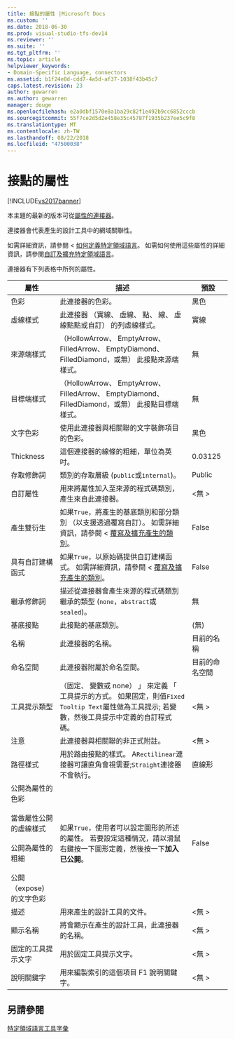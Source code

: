 ```yaml
---
title: 接點的屬性 |Microsoft Docs
ms.custom: ''
ms.date: 2018-06-30
ms.prod: visual-studio-tfs-dev14
ms.reviewer: ''
ms.suite: ''
ms.tgt_pltfrm: ''
ms.topic: article
helpviewer_keywords:
- Domain-Specific Language, connectors
ms.assetid: b1f24e8d-cdd7-4a5d-af37-1038f43b45c7
caps.latest.revision: 23
author: gewarren
ms.author: gewarren
manager: douge
ms.openlocfilehash: e2a0dbf1570e8a1ba29c82f1e492b9cc6852cccb
ms.sourcegitcommit: 55f7ce2d5d2e458e35c45787f1935b237ee5c9f8
ms.translationtype: MT
ms.contentlocale: zh-TW
ms.lasthandoff: 08/22/2018
ms.locfileid: "47500038"
---
```

# <a name="properties-of-connectors"></a>接點的屬性
[!INCLUDE[vs2017banner](../includes/vs2017banner.md)]

本主題的最新的版本可從[屬性的連接器](https://docs.microsoft.com/visualstudio/modeling/properties-of-connectors)。  
  
連接器會代表產生的設計工具中的網域關聯性。  
  
 如需詳細資訊，請參閱 <<c0> [ 如何定義特定領域語言](../modeling/how-to-define-a-domain-specific-language.md)。 如需如何使用這些屬性的詳細資訊，請參閱[自訂及擴充特定領域語言](../modeling/customizing-and-extending-a-domain-specific-language.md)。  
  
 連接器有下列表格中所列的屬性。  
  
|屬性|描述|預設|  
|--------------|-----------------|-------------|  
|色彩|此連接器的色彩。|黑色|  
|虛線樣式|此連接器 （實線、 虛線、 點、 線、 虛線點點或自訂） 的列虛線樣式。|實線|  
|來源端樣式|（HollowArrow、 EmptyArrow、 FilledArrow、 EmptyDiamond、 FilledDiamond，或無） 此接點來源端樣式。|無|  
|目標端樣式|（HollowArrow、 EmptyArrow、 FilledArrow、 EmptyDiamond、 FilledDiamond，或無） 此接點目標端樣式。|無|  
|文字色彩|使用此連接器與相關聯的文字裝飾項目的色彩。|黑色|  
|Thickness|這個連接器的線條的粗細，單位為英吋。|0.03125|  
|存取修飾詞|類別的存取層級 (`public`或`internal`)。|Public|  
|自訂屬性|用來將屬性加入至來源的程式碼類別，產生來自此連接器。|\<無 >|  
|產生雙衍生|如果`True`，將產生的基底類別和部分類別 （以支援透過覆寫自訂）。 如需詳細資訊，請參閱 <<c0> [ 覆寫及擴充產生的類別](../modeling/overriding-and-extending-the-generated-classes.md)。|False|  
|具有自訂建構函式|如果`True`，以原始碼提供自訂建構函式。 如需詳細資訊，請參閱 <<c0> [ 覆寫及擴充產生的類別](../modeling/overriding-and-extending-the-generated-classes.md)。|False|  
|繼承修飾詞|描述從連接器會產生來源的程式碼類別繼承的類型 (`none`，`abstract`或`sealed`)。|無|  
|基底接點|此接點的基底類別。|(無)|  
|名稱|此連接器的名稱。|目前的名稱|  
|命名空間|此連接器附屬於命名空間。|目前的命名空間|  
|工具提示類型|（固定、 變數或 none） 」 來定義 「 工具提示的方式。 如果固定，則值`Fixed Tooltip Text`屬性做為工具提示; 若變數，然後工具提示中定義的自訂程式碼。|\<無 >|  
|注意|此連接器與相關聯的非正式附註。|\<無 >|  
|路徑樣式|用於路由接點的樣式。 A`Rectilinear`連接器可讓直角會視需要;`Straight`連接器不會執行。|直線形|  
|公開為屬性的色彩<br /><br /> 當做屬性公開的虛線樣式<br /><br /> 公開為屬性的粗細<br /><br /> 公開 （expose) 的文字色彩|如果`True`，使用者可以設定圖形的所述的屬性。 若要設定這種情況，請以滑鼠右鍵按一下圖形定義，然後按一下**加入已公開**。|False|  
|描述|用來產生的設計工具的文件。|\<無 >|  
|顯示名稱|將會顯示在產生的設計工具，此連接器的名稱。|\<無 >|  
|固定的工具提示文字|用於固定工具提示文字。|\<無 >|  
|說明關鍵字|用來編製索引的這個項目 F1 說明關鍵字。|\<無 >|  
  
## <a name="see-also"></a>另請參閱  
 [特定領域語言工具字彙](http://msdn.microsoft.com/en-us/ca5e84cb-a315-465c-be24-76aa3df276aa)



